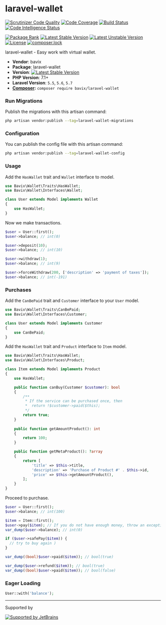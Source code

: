 # laravel-wallet

[![Scrutinizer Code Quality](https://scrutinizer-ci.com/g/bavix/laravel-wallet/badges/quality-score.png?b=master)](https://scrutinizer-ci.com/g/bavix/laravel-wallet/?branch=master)
[![Code Coverage](https://scrutinizer-ci.com/g/bavix/laravel-wallet/badges/coverage.png?b=master)](https://scrutinizer-ci.com/g/bavix/laravel-wallet/?branch=master)
[![Build Status](https://scrutinizer-ci.com/g/bavix/laravel-wallet/badges/build.png?b=master)](https://scrutinizer-ci.com/g/bavix/laravel-wallet/build-status/master)
[![Code Intelligence Status](https://scrutinizer-ci.com/g/bavix/laravel-wallet/badges/code-intelligence.svg?b=master)](https://scrutinizer-ci.com/code-intelligence)

[![Package Rank](https://phppackages.org/p/bavix/laravel-wallet/badge/rank.svg)](https://packagist.org/packages/bavix/laravel-wallet)
[![Latest Stable Version](https://poser.pugx.org/bavix/laravel-wallet/v/stable)](https://packagist.org/packages/bavix/laravel-wallet)
[![Latest Unstable Version](https://poser.pugx.org/bavix/laravel-wallet/v/unstable)](https://packagist.org/packages/bavix/laravel-wallet)
[![License](https://poser.pugx.org/bavix/laravel-wallet/license)](https://packagist.org/packages/bavix/laravel-wallet)
[![composer.lock](https://poser.pugx.org/bavix/laravel-wallet/composerlock)](https://packagist.org/packages/bavix/laravel-wallet)

laravel-wallet - Easy work with virtual wallet.

* **Vendor**: bavix
* **Package**: laravel-wallet
* **Version**: [![Latest Stable Version](https://poser.pugx.org/bavix/laravel-wallet/v/stable)](https://packagist.org/packages/bavix/laravel-wallet)
* **PHP Version**: 7.1+ 
* **Laravel Version**: `5.5`, `5.6`, `5.7`
* **[Composer](https://getcomposer.org/):** `composer require bavix/laravel-wallet`

### Run Migrations
Publish the migrations with this artisan command:
```bash
php artisan vendor:publish --tag=laravel-wallet-migrations
```

### Configuration
You can publish the config file with this artisan command:
```bash
php artisan vendor:publish --tag=laravel-wallet-config
```

### Usage
Add the `HasWallet` trait and `Wallet` interface to model.
```php
use Bavix\Wallet\Traits\HasWallet;
use Bavix\Wallet\Interfaces\Wallet;

class User extends Model implements Wallet
{
    use HasWallet;
}
```

Now we make transactions.

```php
$user = User::first();
$user->balance; // int(0)

$user->deposit(10);
$user->balance; // int(10)

$user->withdraw(1);
$user->balance; // int(9)

$user->forceWithdraw(200, ['description' => 'payment of taxes']);
$user->balance; // int(-191)
```

### Purchases

Add the `CanBePaid` trait and `Customer` interface to your `User` model.
```php
use Bavix\Wallet\Traits\CanBePaid;
use Bavix\Wallet\Interfaces\Customer;

class User extends Model implements Customer
{
    use CanBePaid;
}
```

Add the `HasWallet` trait and `Product` interface to `Item` model.
```php
use Bavix\Wallet\Traits\HasWallet;
use Bavix\Wallet\Interfaces\Product;

class Item extends Model implements Product
{
    use HasWallet;

    public function canBuy(Customer $customer): bool
    {
        /**
         * If the service can be purchased once, then
         *  return !$customer->paid($this);
         */
        return true; 
    }
    
    public function getAmountProduct(): int
    {
        return 100;
    }

    public function getMetaProduct(): ?array
    {
        return [
            'title' => $this->title, 
            'description' => 'Purchase of Product #' . $this->id, 
            'price' => $this->getAmountProduct(),
        ];
    }
}
```

Proceed to purchase.

```php
$user = User::first();
$user->balance; // int(100)

$item = Item::first();
$user->pay($item); // If you do not have enough money, throw an exception
var_dump($user->balance); // int(0)

if ($user->safePay($item)) {
  // try to buy again )
}

var_dump((bool)$user->paid($item)); // bool(true)

var_dump($user->refund($item)); // bool(true)
var_dump((bool)$user->paid($item)); // bool(false)
```

### Eager Loading

```php
User::with('balance');
```

---
Supported by

[![Supported by JetBrains](https://cdn.rawgit.com/bavix/development-through/46475b4b/jetbrains.svg)](https://www.jetbrains.com/)
